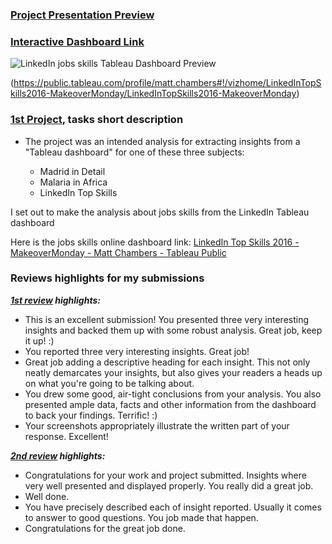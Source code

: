 ### [Project Presentation Preview](https://github.com/Mostafa-At-GitHub/Udacity-Marketing-Analytics-Nanodegree_-_MyProjects/blob/main/1st%20proj%20-%20%20LinkedIn%20jobs%20skills%20Tableau%20dashboard%20insights/1ST%20PROJECT%20Working%20with%20Data%20-%20LinkedIn%20Top%20Skills%20Insights%20-%202nd%20submission.pdf)
### [Interactive Dashboard Link](https://public.tableau.com/profile/matt.chambers#!/vizhome/LinkedInTopSkills2016-MakeoverMonday/LinkedInTopSkills2016-MakeoverMonday)

![LinkedIn jobs skills Tableau Dashboard Preview](https://github.com/Mostafa-At-GitHub/Udacity-Marketing-Analytics-Nanodegree_-_MyProjects/blob/main/1st%20proj%20-%20%20LinkedIn%20jobs%20skills%20Tableau%20dashboard%20insights/linkedin-top-skills.png "LinkedIn jobs skills Tableau Dashboard Preview")

(https://public.tableau.com/profile/matt.chambers#!/vizhome/LinkedInTopSkills2016-MakeoverMonday/LinkedInTopSkills2016-MakeoverMonday)
### [1st Project](https://github.com/Mostafa-At-GitHub/Udacity-Marketing-Analytics-Nanodegree_-_MyProjects/blob/main/1st%20proj%20-%20%20LinkedIn%20jobs%20skills%20Tableau%20dashboard%20insights/1ST%20PROJECT%20Working%20with%20Data%20-%20LinkedIn%20Top%20Skills%20Insights%20-%202nd%20submission.pdf), tasks short description

- The project was an intended analysis for extracting insights from a "Tableau dashboard" for one of these  three subjects: 

   - Madrid in Detail
   - Malaria in Africa
   - LinkedIn Top Skills

 I set out to make the analysis about jobs skills from the LinkedIn Tableau dashboard

Here is the jobs skills online dashboard link: [LinkedIn Top Skills 2016 - MakeoverMonday - Matt Chambers - Tableau Public](https://public.tableau.com/profile/matt.chambers#!/vizhome/LinkedInTopSkills2016-MakeoverMonday/LinkedInTopSkills2016-MakeoverMonday)

### Reviews highlights for my submissions

*__[1st review](https://github.com/Mostafa-At-GitHub/Udacity-Marketing-Analytics-Nanodegree_-_MyProjects/blob/main/1st%20proj%20-%20%20LinkedIn%20jobs%20skills%20Tableau%20dashboard%20insights/Udacity%20Detailed%20Reviews/1st%20Udacity%20Review%20-%201%20specification%20requires%20changes.pdf) highlights:__*

- This is an excellent submission! You presented three very interesting insights and backed them up with some robust analysis. Great job,
keep it up! :)
- You reported three very interesting insights. Great job!
- Great job adding a descriptive heading for each insight. This not only neatly demarcates your insights, but
also gives your readers a heads up on what you're going to be talking about.
- You drew some good, air-tight conclusions from your analysis. You also presented ample data, facts and other
information from the dashboard to back your findings. Terrific! :)
- Your screenshots appropriately illustrate the written part of your response. Excellent!

*__[2nd review](https://github.com/Mostafa-At-GitHub/Udacity-Marketing-Analytics-Nanodegree_-_MyProjects/blob/main/1st%20proj%20-%20%20LinkedIn%20jobs%20skills%20Tableau%20dashboard%20insights/Udacity%20Detailed%20Reviews/2nd%20Udacity%20Review%20-%20Meets%20Specifications.pdf) highlights:__*

- Congratulations for your work and project submitted. Insights where very well presented and displayed properly. You really did a great
job.
- Well done.
- You have precisely described each of insight reported. Usually it comes to answer to good questions. You job
made that happen.
- Congratulations for the great job done.
